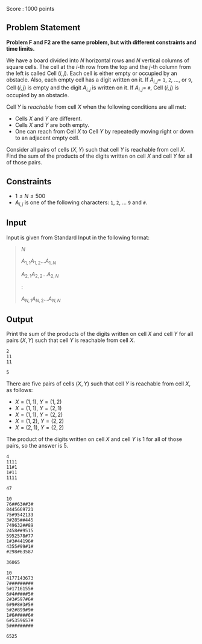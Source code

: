 Score : $1000$ points

## Problem Statement

**Problem F and F2 are the same problem, but with different constraints and time limits.**

We have a board divided into $N$ horizontal rows and $N$ vertical columns of square cells.
The cell at the $i$-th row from the top and the $j$-th column from the left is called Cell $(i,j)$.
Each cell is either empty or occupied by an obstacle.
Also, each empty cell has a digit written on it.
If $A_{i,j}=$ `1`, `2`, ..., or `9`, Cell $(i,j)$ is empty and the digit $A_{i,j}$ is written on it.
If $A_{i,j}=$ `#`, Cell $(i,j)$ is occupied by an obstacle.

Cell $Y$ is *reachable* from cell $X$ when the following conditions are all met:

- Cells $X$ and $Y$ are different.
- Cells $X$ and $Y$ are both empty.
- One can reach from Cell $X$ to Cell $Y$ by repeatedly moving right or down to an adjacent empty cell.

Consider all pairs of cells $(X,Y)$ such that cell $Y$ is reachable from cell $X$.
Find the sum of the products of the digits written on cell $X$ and cell $Y$ for all of those pairs.

## Constraints

- $1 \leq N \leq 500$
- $A_{i,j}$ is one of the following characters: `1`, `2`, ... `9` and `#`.

## Input

Input is given from Standard Input in the following format:

> $N$
> 
> $A_{1,1}A_{1,2}...A_{1,N}$
> 
> $A_{2,1}A_{2,2}...A_{2,N}$
> 
> $:$
> 
> $A_{N,1}A_{N,2}...A_{N,N}$

## Output

Print the sum of the products of the digits written on cell $X$ and cell $Y$ for all pairs $(X,Y)$ such that cell $Y$ is reachable from cell $X$.

```input1
2
11
11
```

```output1
5
```

There are five pairs of cells $(X,Y)$ such that cell $Y$ is reachable from cell $X$, as follows:

- $X=(1,1)$, $Y=(1,2)$
- $X=(1,1)$, $Y=(2,1)$
- $X=(1,1)$, $Y=(2,2)$
- $X=(1,2)$, $Y=(2,2)$
- $X=(2,1)$, $Y=(2,2)$

The product of the digits written on cell $X$ and cell $Y$ is $1$ for all of those pairs, so the answer is $5$.

```input2
4
1111
11#1
1#11
1111
```

```output2
47
```

```input3
10
76##63##3#
8445669721
75#9542133
3#285##445
749632##89
2458##9515
5952578#77
1#3#44196#
4355#99#1#
#298#63587
```

```output3
36065
```

```input4
10
4177143673
7#########
5#1716155#
6#4#####5#
2#3#597#6#
6#9#8#3#5#
5#2#899#9#
1#6#####6#
6#5359657#
5#########
```

```output4
6525
```
